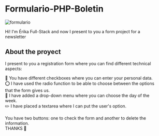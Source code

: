 <h1>Formulario-PHP-Boletin</h1> 

![formulario](https://github.com/user-attachments/assets/b281f661-1ee4-4ff1-915f-2ae3269ff941)

Hi! I'm Érika Full-Stack and now I present to you a form project for a newsletter

<h2>About the proyect</h2>

<p>I present to you a registration form where you can find different technical aspects: </p>
📝 You have different checkboxes where you can enter your personal data.<br>
⭕ I have used the radio function to be able to choose between the options that the form gives us.<br>
📅 I have added a drop-down menu where you can choose the day of the week.<br>
✏️ I have placed a textarea where I can put the user's option.
<br>
<br>
You have two buttons: one to check the form and another to delete the information.
<br>
THANKS 🫰
